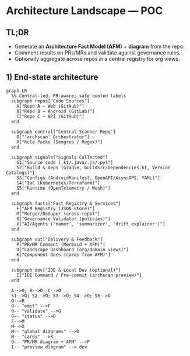 # Architecture Landscape — POC

## TL;DR
- Generate an **Architecture Fact Model (AFM)** + **diagram** from the repo.
- Comment results on PRs/MRs and validate against governance rules.
- Optionally aggregate across repos in a central registry for org views.

## 1) End-state architecture

```mermaid
graph LR
  %% Central-led, PR-aware; safe quoted labels
  subgraph repos["Code Sources"]
    A["Repo A — Web (GitHub)"]
    B["Repo B — Android (GitLab)"]
    C["Repo C — API (GitHub)"]
  end

  subgraph central["Central Scanner Repo"]
    O["'archscan' Orchestrator"]
    R["Rule Packs (Semgrep / Regex)"]
  end

  subgraph signals["Signals Collected"]
    S1["Source code (.kt/.java/.js/.py)"]
    S2["Build & deps (Gradle, buildSrc/Dependencies.kt, Version Catalogs)"]
    S3["Configs (AndroidManifest, OpenAPI/AsyncAPI, YAML)"]
    S4["IaC (Kubernetes/Terraform)"]
    S5["Runtime (OpenTelemetry / Mesh)"]
  end

  subgraph facts["Fact Registry & Services"]
    F["AFM Registry (JSON store)"]
    M["Merger/Deduper (cross-repo)"]
    G["Governance Validator (policies)"]
    X["AI/Agents ('namer', 'summarizer', 'drift explainer')"]
  end

  subgraph out["Delivery & Feedback"]
    P["PR/MR Comment (Mermaid + AFM)"]
    D["Landscape Dashboard (org/domain views)"]
    K["Component Docs (cards from AFM)"]
  end

  subgraph dev["IDE & Local Dev (optional)"]
    I["IDE Command / Pre-commit (archscan preview)"]
  end

  A-->O; B-->O; C-->O
  S1-->O; S2-->O; S3-->O; S4-->O; S5-->O
  O-->R
  O-- "emit" -->F
  O-- "validate" -->G
  G-- "status" -->O
  F-->M
  M-->X
  M-- "global diagrams" -->D
  M-- "cards" -->K
  O-- "PR/MR diagram + AFM" -->P
  I-- "preview diagram" --> dev